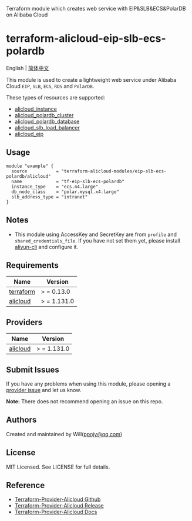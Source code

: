 Terraform module which creates web service with EIP&SLB&ECS&PolarDB on Alibaba Cloud

terraform-alicloud-eip-slb-ecs-polardb
=====================================================================

English | [简体中文](README-CN.md)

This module is used to create a lightweight web service under Alibaba Cloud `EIP`, `SLB`, `ECS`, `RDS` and `PolarDB`.

These types of resources are supported:

* [alicloud_instance](https://registry.terraform.io/providers/aliyun/alicloud/latest/docs/resources/instance)
* [alicloud_polardb_cluster](https://registry.terraform.io/providers/aliyun/alicloud/latest/docs/resources/polardb_cluster)
* [alicloud_polardb_database](https://registry.terraform.io/providers/aliyun/alicloud/latest/docs/resources/polardb_database)
* [alicloud_slb_load_balancer](https://registry.terraform.io/providers/aliyun/alicloud/latest/docs/resources/slb_load_balancer)
* [alicloud_eip](https://registry.terraform.io/providers/aliyun/alicloud/latest/docs/resources/eip)

## Usage

```hcl
module "example" {
  source           = "terraform-alicloud-modules/eip-slb-ecs-polardb/alicloud"
  name             = "tf-eip-slb-ecs-polardb"
  instance_type    = "ecs.n4.large"
  db_node_class    = "polar.mysql.x4.large"
  slb_address_type = "intranet"
}
```

## Notes

* This module using AccessKey and SecretKey are from `profile` and `shared_credentials_file`. If you have not set them
  yet, please install [aliyun-cli](https://github.com/aliyun/aliyun-cli#installation) and configure it.

## Requirements

| Name | Version |
|------|---------|
| <a name="requirement_terraform"></a> [terraform](#requirement\_terraform) | > = 0.13.0 |
| <a name="requirement_alicloud"></a> [alicloud](#requirement\_alicloud) | > = 1.131.0 |

## Providers

| Name | Version |
|------|---------|
| <a name="provider_alicloud"></a> [alicloud](#provider\_alicloud) | > = 1.131.0 |

## Submit Issues

If you have any problems when using this module, please opening
a [provider issue](https://github.com/aliyun/terraform-provider-alicloud/issues/new) and let us know.

**Note:** There does not recommend opening an issue on this repo.

## Authors

Created and maintained by Will(ppnjy@qq.com)

## License

MIT Licensed. See LICENSE for full details.

## Reference

* [Terraform-Provider-Alicloud Github](https://github.com/aliyun/terraform-provider-alicloud)
* [Terraform-Provider-Alicloud Release](https://releases.hashicorp.com/terraform-provider-alicloud/)
* [Terraform-Provider-Alicloud Docs](https://registry.terraform.io/providers/aliyun/alicloud/latest/docs)
